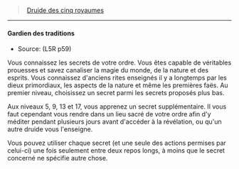 ﻿---
!Generic
Id: l5r_druid_hd.md#gardien-des-traditions
ParentLink: l5r_druid_hd.md#druide-des-cinq-royaumes
Name: Gardien des traditions
ParentName: Druide des cinq royaumes
NameLevel: 4
Source: (L5R p59)
Attributes: {}
---
> [Druide des cinq royaumes](hd_l5r_druid.md)

---

#### Gardien des traditions

- Source: (L5R p59)

Vous connaissez les secrets de votre ordre. Vous êtes capable de véritables prouesses et savez canaliser la magie du monde, de la nature et des esprits. Vous connaissez d'anciens rites enseignés il y a longtemps par les dieux primordiaux, les aspects de la nature et même les premières faës. Au premier niveau, choisissez un secret parmi les secrets proposés plus bas.

Aux niveaux 5, 9, 13 et 17, vous apprenez un secret supplémentaire. Il vous faut cependant vous rendre dans un lieu sacré de votre ordre afin d'y méditer pendant plusieurs jours avant d'accéder à la révélation, ou qu'un autre druide vous l'enseigne.

Vous pouvez utiliser chaque secret (et une seule des actions permises par celui-ci) une fois seulement entre deux repos longs, à moins que le secret concerné ne spécifie autre chose.

